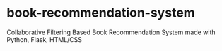 # book-recommendation-system
Collaborative Filtering Based Book Recommendation System made with Python, Flask, HTML/CSS
